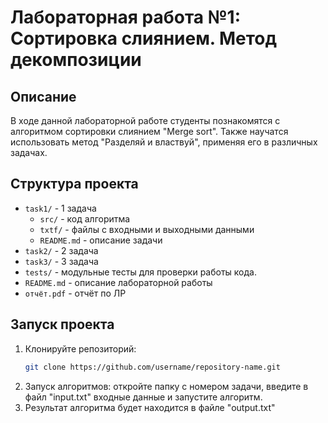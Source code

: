 # Лабораторная работа №1: Сортировка слиянием. Метод декомпозиции

## Описание
В ходе данной лабораторной работе студенты познакомятся с алгоритмом сортировки слиянием "Merge sort".
Также научатся использовать метод "Разделяй и властвуй", применяя его в различных задачах.

## Структура проекта
- `task1/` - 1 задача
  - `src/` - код алгоритма
  - `txtf/` - файлы с входными и выходными данными
  - `README.md` - описание задачи
- `task2/` - 2 задача
- `task3/` - 3 задача
- `tests/` - модульные тесты для проверки работы кода.
- `README.md` - описание лабораторной работы
- `отчёт.pdf` - отчёт по ЛР

## Запуск проекта
1. Клонируйте репозиторий:
   ```bash
   git clone https://github.com/username/repository-name.git
2. Запуск алгоритмов: откройте папку с номером задачи, введите в файл "input.txt" входные данные и запустите алгоритм.
3. Результат алгоритма будет находится в файле "output.txt"